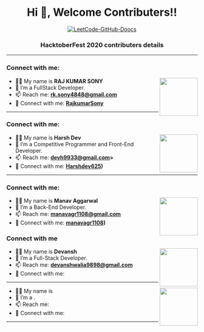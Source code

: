 
<h1 align="center">Hi 👋, Welcome Contributers!!</h1>

<p align="center">
  <a href="https://github.com/doocs/leetcode"><img src="https://cdn-doocs.oss-cn-shenzhen.aliyuncs.com/gh/doocs/leetcode@main/images/leetcode-doocs.png" alt="LeetCode-GitHub-Doocs"></a>
</p>

<h3 align="center">HacktoberFest 2020 contributers details</h3>

---
### Connect with me:

<img align="right" src="https://avatars3.githubusercontent.com/RajkumarSony?size=100" width="100px;" alt=""/>

- 👨‍💻 My name is **RAJ KUMAR SONY**
- 🌱 I’m a FullStack Developer.
- 📫 Reach me: **rk.sony4848@gmail.com**
- 🔭 Connect with me: **[RajkumarSony](https://github.com/RajkumarSony/)**

---

### Connect with me:

<img align="right" src="https://avatars3.githubusercontent.com/Harshdev625?size=100" width="100px;" alt=""/>

- 👨‍💻 My name is **Harsh Dev**
- 🌱 I’m a Competitive Programmer and Front-End Developer.
- 📫 Reach me: **devh9933@gmail.com>**
- 🔭 Connect with me: **[Harshdev625](https://github.com/Harshdev625))**

---
### Connect with me:

<img align="right" src="https://avatars3.githubusercontent.com/manavagr1108?size=100" width="100px;" alt=""/>

- 👨‍💻 My name is **Manav Aggarwal**
- 🌱 I’m a Back-End Developer.
- 📫 Reach me: **manavagr1108@gmail.com**
- 🔭 Connect with me: **[manavagr1108](https://github.com/manavagr1108))**

### Connect with me

  <img align="right" src="https://avatars3.githubusercontent.com/Devansh-Walia?size=100" width="100px;" alt=""/>

- 👨‍💻 My name is **Devansh**
- 🌱 I’m a Full-Stack Developer.
- 📫 Reach me: **devanshwalia9898@gmail.com**
- 🔭 Connect with me: **[<Github-ID>](https://github.com/Devansh-Walia)**


---

  <img align="right" src="https://avatars3.githubusercontent.com/<Github-ID>?size=100" width="100px;" alt=""/>

- 👨‍💻 My name is **<Name>**
- 🌱 I’m a <Profession>.
- 📫 Reach me: **<Email-ID>**
- 🔭 Connect with me: **[<Github-ID>](<Github-Link>)**

---
